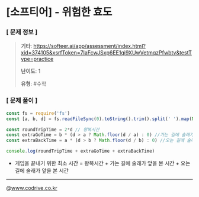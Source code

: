 # [소프티어] - 위험한 효도

### [ 문제 정보 ]
> **기타**: https://softeer.ai/app/assessment/index.html?xid=374105&xsrfToken=7IaFcwJSxp6EE1qi9XUwVetmqzPfwbtv&testType=practice
> 
> **난이도**: 1
>
> **유형**: #수학


### [ 문제 풀이 ]
```JavaScript
const fs = require('fs')
const [a, b, d] = fs.readFileSync(0).toString().trim().split(' ').map(Number)

const roundTripTime = 2*d // 왕복시간
const extraGoTime = b * (d > a ? Math.floor(d / a) : 0) //가는 길에 술래가 앞을 본 시간
const extraBackTime = a * (d > b ? Math.floor(d / b) : 0) //오는 길에 술래가 앞을 본 시간

console.log(roundTripTime + extraGoTime + extraBackTime)

```
* 게임을 끝내기 위한 최소 시간 = 왕복시간 + 가는 길에 술래가 앞을 본 시간 + 오는 길에 술래가 앞을 본 시간


---
@www.codrive.co.kr